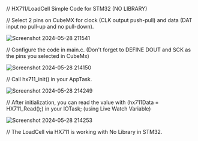 // HX711/LoadCell Simple Code for STM32 (NO LIBRARY)

// Select 2 pins on CubeMX for clock (CLK output push-pull) and data (DAT input no pull-up and no pull-down).

![Screenshot 2024-05-28 211541](https://github.com/ChristianSilva07/STM32-LoadCell-hx711/assets/79029711/d042cde6-d11b-454a-a49e-05aa0c30ca1b)

// Configure the code in main.c. (Don't forget to DEFINE DOUT and SCK as the pins you selected in CubeMx)

![Screenshot 2024-05-28 214150](https://github.com/ChristianSilva07/STM32-LoadCell-hx711/assets/79029711/c91c42f8-e4fd-4f40-ad1b-c4be2a8b8813)

// Call hx711_init() in your AppTask.

![Screenshot 2024-05-28 214249](https://github.com/ChristianSilva07/STM32-LoadCell-hx711/assets/79029711/277fc829-e7d2-42ee-a8cf-da6db253e137)

// After initialization, you can read the value with (hx711Data = HX711_Read();) in your IOTask; (using Live Watch Variable)

![Screenshot 2024-05-28 214253](https://github.com/ChristianSilva07/STM32-LoadCell-hx711/assets/79029711/23e5261d-c024-4bb0-bcf2-570a722b35ac)

// The LoadCell via HX711 is working with No Library in STM32.
